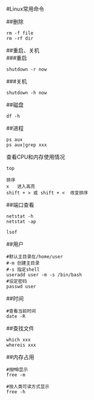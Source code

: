 #Linux常用命令

##删除
```
rm -f file  
rm -rf dir  
```

##重启、关机  
###重启  
```
shutdown -r now
```
###关机
```
shutdown -h now
```

##磁盘
```
df -h
```  

##进程
```
ps aux  
ps aux|grep xxx  
```

查看CPU和内存使用情况 
```
top

排序
x   进入高亮
shift + > 或 shift + <  改变排序
```  

##端口查看
```
netstat -h
netstat -ap

lsof
```

##用户
```
#默认主目录在/home/user
#-m 创建主目录
#-s 指定shell
useradd user -m -s /bin/bash
#设定密码
passwd user
```

##时间
```
#查看当前时间
date -R
```

##查找文件
```
which xxx
whereis xxx
```

##内存占用
```
#按MB显示
free -m

#按人类可读方式显示
free -h
```
